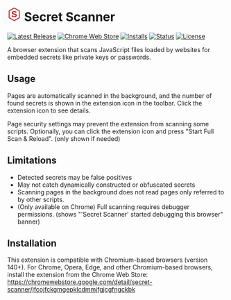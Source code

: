 # ![](/images/icon-32.png) Secret Scanner

[![Latest Release](https://flat.badgen.net/github/release/cpulvermacher/secret-scanner)](https://github.com/cpulvermacher/secret-scanner/releases)
[![Chrome Web Store](https://flat.badgen.net/chrome-web-store/v/jfcojfckgmgepklcdmmjfgjcgfngckbk)](https://chromewebstore.google.com/detail/secret-scanner/jfcojfckgmgepklcdmmjfgjcgfngckbk)
[![Installs](https://flat.badgen.net/chrome-web-store/users/jfcojfckgmgepklcdmmjfgjcgfngckbk)](https://chromewebstore.google.com/detail/secret-scanner/jfcojfckgmgepklcdmmjfgjcgfngckbk)
[![Status](https://flat.badgen.net/github/checks/cpulvermacher/secret-scanner)](https://github.com/cpulvermacher/secret-scanner/actions/workflows/node.js.yml)
[![License](https://flat.badgen.net/github/license/cpulvermacher/secret-scanner)](./LICENSE)

A browser extension that scans JavaScript files loaded by websites for embedded secrets like private keys or passwords.

## Usage

Pages are automatically scanned in the background, and the number of found secrets is shown in the extension icon in the toolbar. Click the extension icon to see details.

Page security settings may prevent the extension from scanning some scripts. Optionally, you can click the extension icon and press "Start Full Scan & Reload". (only shown if needed)

## Limitations

- Detected secrets may be false positives
- May not catch dynamically constructed or obfuscated secrets
- Scanning pages in the background does not read pages only referred to by other scripts.
- (Only available on Chrome) Full scanning requires debugger permissions. (shows "'Secret Scanner' started debugging this browser" banner)

## Installation

This extension is compatible with Chromium-based browsers (version 140+). For Chrome, Opera, Edge, and other Chromium-based browsers, install the extension from the Chrome Web Store: https://chromewebstore.google.com/detail/secret-scanner/jfcojfckgmgepklcdmmjfgjcgfngckbk
